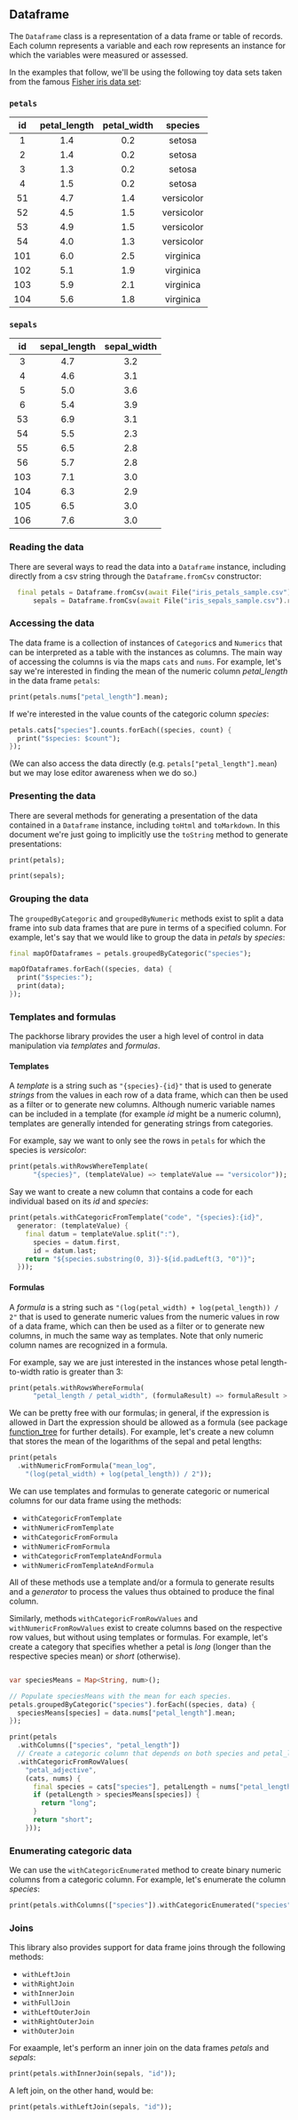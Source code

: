 
## Dataframe

The `Dataframe` class is a representation of a data frame or table of records. Each column represents a variable and each row represents an instance for which the variables were measured or assessed.

In the examples that follow, we'll be using the following toy data sets taken from the famous [Fisher iris data set](https://en.wikipedia.org/wiki/Iris_flower_data_set):

### `petals`

|id|petal_length|petal_width|species|
|:--:|:--:|:--:|:--:|
|1|1.4|0.2|setosa|
|2|1.4|0.2|setosa|
|3|1.3|0.2|setosa|
|4|1.5|0.2|setosa|
|51|4.7|1.4|versicolor|
|52|4.5|1.5|versicolor|
|53|4.9|1.5|versicolor|
|54|4.0|1.3|versicolor|
|101|6.0|2.5|virginica|
|102|5.1|1.9|virginica|
|103|5.9|2.1|virginica|
|104|5.6|1.8|virginica|

### `sepals`

|id|sepal_length|sepal_width|
|:--:|:--:|:--:|
|3|4.7|3.2|
|4|4.6|3.1|
|5|5.0|3.6|
|6|5.4|3.9|
|53|6.9|3.1|
|54|5.5|2.3|
|55|6.5|2.8|
|56|5.7|2.8|
|103|7.1|3.0|
|104|6.3|2.9|
|105|6.5|3.0|
|106|7.6|3.0|

### Reading the data

There are several ways to read the data into a `Dataframe` instance, including directly from a csv string through the `Dataframe.fromCsv` constructor:

```dart
  final petals = Dataframe.fromCsv(await File("iris_petals_sample.csv").readAsString()),
      sepals = Dataframe.fromCsv(await File("iris_sepals_sample.csv").readAsString());
```

### Accessing the data

The data frame is a collection of instances of `Categoric`s and `Numerics` that can be interpreted as a table with the instances as columns. The main way of accessing the columns is via the maps `cats` and `nums`. For example, let's say we're interested in finding the mean of the numeric column *petal_length* in the data frame `petals`:

```dart
print(petals.nums["petal_length"].mean);
```

If we're interested in the value counts of the categoric column *species*:

```dart
petals.cats["species"].counts.forEach((species, count) {
  print("$species: $count");
});
```

(We can also access the data directly (e.g. `petals["petal_length"].mean`) but we may lose editor awareness when we do so.)

### Presenting the data

There are several methods for generating a presentation of the data contained in a `Dataframe` instance, including `toHtml` and `toMarkdown`. In this document we're just going to implicitly use the `toString` method to generate presentations:

```dart
print(petals);
```

```dart
print(sepals);
```

### Grouping the data

The `groupedByCategoric` and `groupedByNumeric` methods exist to split a data frame into sub data frames that are pure in terms of a specified column. For example, let's say that we would like to group the data in *petals* by *species*:

```dart
final mapOfDataframes = petals.groupedByCategoric("species");

mapOfDataframes.forEach((species, data) {
  print("$species:");
  print(data);
});
```

### Templates and formulas

The packhorse library provides the user a high level of control in data manipulation via *templates* and *formulas*.

#### Templates

A *template* is a string such as `"{species}-{id}"` that is used to generate *strings* from the values in each row of a data frame, which can then be used as a filter or to generate new columns. Although numeric variable names can be included in a template (for example *id* might be a numeric column), templates are generally intended for generating strings from categories.

For example, say we want to only see the rows in `petals` for which the species is *versicolor*:

```dart
print(petals.withRowsWhereTemplate(
      "{species}", (templateValue) => templateValue == "versicolor"));
```

Say we want to create a new column that contains a code for each individual based on its *id* and *species*:

```dart
print(petals.withCategoricFromTemplate("code", "{species}:{id}",
  generator: (templateValue) {
    final datum = templateValue.split(":"),
      species = datum.first,
      id = datum.last;
    return "${species.substring(0, 3)}-${id.padLeft(3, "0")}";
  }));
```

#### Formulas

A *formula* is a string such as `"(log(petal_width) + log(petal_length)) / 2"` that is used to generate numeric values from the numeric values in row of a data frame, which can then be used as a filter or to generate new columns, in much the same way as templates. Note that only numeric column names are recognized in a formula.

For example, say we are just interested in the instances whose petal length-to-width ratio is greater than 3: 

```dart
print(petals.withRowsWhereFormula(
      "petal_length / petal_width", (formulaResult) => formulaResult > 3));
```

We can be pretty free with our formulas; in general, if the expression is allowed in Dart the expression should be allowed as a formula (see package [function_tree](https://bitbucket.org/ram6ler/function-tree/wiki/Home) for further details). For example, let's create a new column that stores the mean of the logarithms of the sepal and petal lengths:

```dart
print(petals
  .withNumericFromFormula("mean_log", 
    "(log(petal_width) + log(petal_length)) / 2"));
```

We can use templates and formulas to generate categoric or numerical columns for our data frame using the methods:

* `withCategoricFromTemplate`
* `withNumericFromTemplate`
* `withCategoricFromFormula`
* `withNumericFromFormula`
* `withCategoricFromTemplateAndFormula`
* `withNumericFromTemplateAndFormula`

All of these methods use a template and/or a formula to generate results and a *generator* to process the values thus obtained to produce the final column.

Similarly, methods `withCategoricFromRowValues` and `withNumericFromRowValues` exist to create columns based on the respective row values, but without using templates or formulas. For example, let's create a category that specifies whether a petal is *long* (longer than the respective species mean) or *short* (otherwise).

```dart

var speciesMeans = Map<String, num>();

// Populate speciesMeans with the mean for each species.
petals.groupedByCategoric("species").forEach((species, data) {
  speciesMeans[species] = data.nums["petal_length"].mean;
});

print(petals
  .withColumns(["species", "petal_length"])
  // Create a categoric column that depends on both species and petal_length.
  .withCategoricFromRowValues(
    "petal_adjective", 
    (cats, nums) {
      final species = cats["species"], petalLength = nums["petal_length"];
      if (petalLength > speciesMeans[species]) {
        return "long";
      }
      return "short";
    }));

```

### Enumerating categoric data

We can use the `withCategoricEnumerated` method to create binary numeric columns from a categoric column. For example, let's enumerate the column *species*:

```dart
print(petals.withColumns(["species"]).withCategoricEnumerated("species"));
```

### Joins

This library also provides support for data frame joins through the following methods:

* `withLeftJoin`
* `withRightJoin`
* `withInnerJoin`
* `withFullJoin`
* `withLeftOuterJoin`
* `withRightOuterJoin`
* `withOuterJoin`

For exaample, let's perform an inner join on the data frames *petals* and *sepals*:

```dart
print(petals.withInnerJoin(sepals, "id"));
```

A left join, on the other hand, would be:

```dart
print(petals.withLeftJoin(sepals, "id"));
```